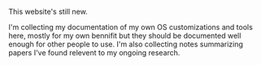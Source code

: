 ---
---

This website's still new.

I'm collecting my documentation of my own OS customizations and tools here, mostly for my own bennifit but they should be documented well enough for other people to use.
I'm also collecting notes summarizing papers I've found relevent to my ongoing research. 


